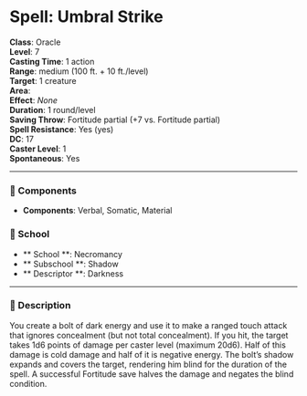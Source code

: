 
# Spell: Umbral Strike
**Class**: Oracle  
**Level**: 7  
**Casting Time**: 1 action  
**Range**: medium (100 ft. + 10 ft./level)  
**Target**: 1 creature  
**Area**:   
**Effect**: _None_  
**Duration**: 1 round/level  
**Saving Throw**: Fortitude partial (+7 vs. Fortitude partial)  
**Spell Resistance**: Yes (yes)  
**DC**: 17  
**Caster Level**: 1  
**Spontaneous**: Yes

---

### 🔮 Components
- **Components**: Verbal, Somatic, Material

### 🏫 School
- ** School **: Necromancy
- ** Subschool **: Shadow
- ** Descriptor **: Darkness
---

### 📜 Description
You create a bolt of dark energy and use it to make a ranged touch attack that ignores concealment (but not total concealment). If you hit, the target takes 1d6 points of damage per caster level (maximum 20d6). Half of this damage is cold damage and half of it is negative energy. The bolt’s shadow expands and covers the target, rendering him blind for the duration of the spell. A successful Fortitude save halves the damage and negates the blind condition.
